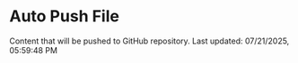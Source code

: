 # Auto Push File

Content that will be pushed to GitHub repository.
Last updated: 07/21/2025, 05:59:48 PM